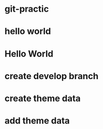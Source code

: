 # git-practic
# hello world
# Hello World
# create develop branch
# create theme data
# add theme data
